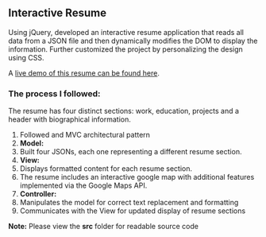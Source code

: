 ## Interactive Resume

Using jQuery, developed an interactive resume application that reads all data from a JSON file and then dynamically modifies the DOM to display the information. Further customized the project by personalizing the design using CSS.

A [live demo of this resume can be found here](https://arosa81.github.io/).

### The process I followed:
The resume has four distinct sections: work, education, projects and a header with biographical information.

1. Followed and MVC architectural pattern
1. **Model:**
  1. Built four JSONs, each one representing a different resume section.
1. **View:**
  1. Displays formatted content for each resume section.
  1. The resume includes an interactive google map with additional features implemented via the Google Maps API.
1. **Controller:**
  1. Manipulates the model for correct text replacement and formatting
  1. Communicates with the View for updated display of resume sections

**Note:** Please view the **src** folder for readable source code
